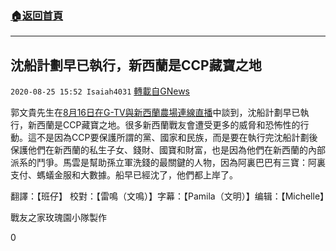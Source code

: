 ###  [:house:返回首頁](https://github.com/ourhimalayas/txt)
---

## 沈船計劃早已執行，新西蘭是CCP藏寶之地
`2020-08-25 15:52 Isaiah4031` [轉載自GNews](https://gnews.org/zh-hant/316665/)

郭文貴先生在[8月16日在G-TV與新西蘭農場連線直播](https://gtv.org//?videoid=5f3999db313eaf1e371f23c1)中談到，沈船計劃早已執行，新西蘭是CCP藏寶之地。很多新西蘭戰友會遭受更多的威脅和恐怖性的行動。這不是因為CCP要保護所謂的黨、國家和民族，而是要在執行完沈船計劃後保護他們在新西蘭的私生子女、錢財、國寶和財富，也是因為他們在新西蘭的內部派系的鬥爭。馬雲是幫助孫立軍洗錢的最關鍵的人物，因為阿裏巴巴有三寶：阿裏支付、螞蟻金服和大數據。船早已經沈了，他們都上岸了。

翻譯：【班仔】 校對：【雷鳴（文鳴）】字幕：【Pamila（文明）】编辑：【Michelle】

戰友之家玫瑰園小隊製作

0
